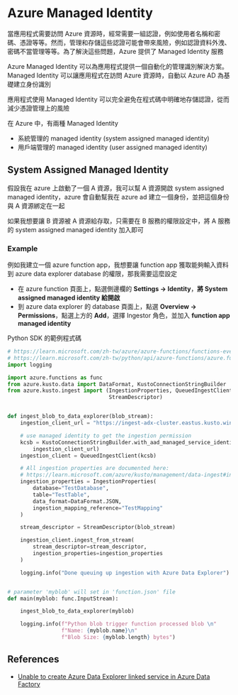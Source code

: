 # Azure Managed Identity

當應用程式需要訪問 Azure 資源時，經常需要一組認證，例如使用者名稱和密碼、憑證等等。然而，管理和存儲這些認證可能會帶來風險，例如認證資料外洩、密碼不當管理等等。為了解決這些問題，Azure 提供了 Managed Identity 服務

Azure Managed Identity 可以為應用程式提供一個自動化的管理識別解決方案。Managed Identity 可以讓應用程式在訪問 Azure 資源時，自動以 Azure AD 為基礎建立身份識別

應用程式使用 Managed Identity 可以完全避免在程式碼中明確地存儲認證，從而減少憑證管理上的風險

在 Azure 中，有兩種 Managed Identity

- 系統管理的 managed identity (system assigned managed identity)
- 用戶端管理的 managed identity (user assigned managed identity)

## System Assigned Managed Identity

假設我在 azure 上啟動了一個 A 資源，我可以幫 A 資源開啟 system assigned managed identity，azure 會自動幫我在 azure ad 建立一個身份，並把這個身份與 A 資源綁定在一起

如果我想要讓 B 資源被 A 資源給存取，只需要在 B 服務的權限設定中，將 A 服務的 system assigned managed identity 加入即可

### Example

例如我建立一個 azure function app，我想要讓 function app 獲取能夠輸入資料到 azure data explorer database 的權限，那我需要這麼設定

- 在 azure function 頁面上，點選側邊欄的 **Settings -> Identity**，**將 System assigned managed identity 給開啟**
- 到 azure data explorer 的 database 頁面上，點選 **Overview -> Permissions**，點選上方的 **Add**，選擇 Ingestor 角色，並加入 **function app managed identity**

Python SDK 的範例程式碼

```python
# https://learn.microsoft.com/zh-tw/azure/azure-functions/functions-event-grid-blob-trigger?pivots=programming-language-python
# https://learn.microsoft.com/zh-tw/python/api/azure-functions/azure.functions.blob.inputstream?view=azure-python
import logging

import azure.functions as func
from azure.kusto.data import DataFormat, KustoConnectionStringBuilder
from azure.kusto.ingest import (IngestionProperties, QueuedIngestClient,
                                StreamDescriptor)


def ingest_blob_to_data_explorer(blob_stream):
    ingestion_client_url = "https://ingest-adx-cluster.eastus.kusto.windows.net"

    # use managed identity to get the ingestion permission
    kcsb = KustoConnectionStringBuilder.with_aad_managed_service_identity_authentication(
        ingestion_client_url)
    ingestion_client = QueuedIngestClient(kcsb)

    # All ingestion properties are documented here: 
    # https://learn.microsoft.com/azure/kusto/management/data-ingest#ingestion-properties
    ingestion_properties = IngestionProperties(
        database="TestDatabase",
        table="TestTable",
        data_format=DataFormat.JSON,
        ingestion_mapping_reference="TestMapping"
    )

    stream_descriptor = StreamDescriptor(blob_stream)

    ingestion_client.ingest_from_stream(
        stream_descriptor=stream_descriptor,
        ingestion_properties=ingestion_properties
    )

    logging.info("Done queuing up ingestion with Azure Data Explorer")


# parameter 'myblob' will set in 'function.json' file
def main(myblob: func.InputStream):

    ingest_blob_to_data_explorer(myblob)

    logging.info(f"Python blob trigger function processed blob \n"
                 f"Name: {myblob.name}\n"
                 f"Blob Size: {myblob.length} bytes")
```

## References

- [Unable to create Azure Data Explorer linked service in Azure Data Factory](https://learn.microsoft.com/en-us/answers/questions/758303/unable-to-create-azure-data-explorer-linked-servic)
